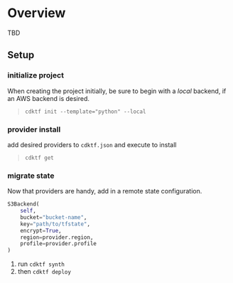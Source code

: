 # Overview
TBD

## Setup

### initialize project
When creating the project initially, be sure to begin with a _local_ backend, if an AWS backend is desired. 
>`cdktf init --template="python" --local`


### provider install
add desired providers to `cdktf.json` and execute to install
>`cdktf get`

### migrate state
Now that providers are handy, add in a remote state configuration.

```python
S3Backend(
    self,
    bucket="bucket-name",
    key="path/to/tfstate",
    encrypt=True,
    region=provider.region,
    profile=provider.profile
)
```

1. run `cdktf synth`
2. then `cdktf deploy`

